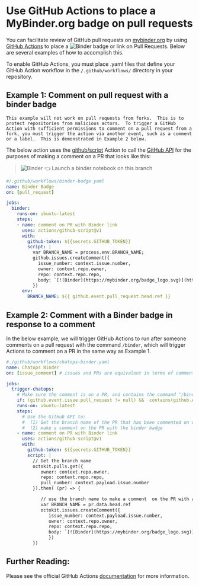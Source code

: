 # Use GitHub Actions to place a MyBinder.org badge on pull requests

You can facilitate review of GitHub pull requests on [mybinder.org](https://mybinder.org) by using [GitHub Actions](https://github.com/features/actions) to place a ![Binder](https://mybinder.org/badge_logo.svg) badge or link on Pull Requests.  Below are several examples of how to accomplish this.

To enable GitHub Actions, you must place .yaml files that define your GitHub Action workflow in the `/.github/workflows/` directory in your repository.

## Example 1: Comment on pull request with a binder badge

```{note}
This example will not work on pull requests from forks.  This is to protect repositories from malicious actors.  To trigger a GitHub Action with sufficient permissions to comment on a pull request from a fork, you must trigger the action via another event, such as a comment or a label.  This is demonstrated in Example 2 below.
```

The below action uses the [github/script](https://github.com/actions/github-script) Action to call the [GitHub API](https://docs.github.com/en/rest/reference/issues#comments) for the purposes of making a comment on a PR that looks like this:

> ![Binder](https://mybinder.org/badge_logo.svg) 👈 Launch a binder notebook on this branch

```yaml
#/.github/workflows/binder-badge.yaml
name: Binder Badge
on: [pull_request]

jobs:
  binder:
    runs-on: ubuntu-latest
    steps: 
    - name: comment on PR with Binder link
      uses: actions/github-script@v1
      with:
        github-token: ${{secrets.GITHUB_TOKEN}}
        script: |
          var BRANCH_NAME = process.env.BRANCH_NAME;
          github.issues.createComment({
            issue_number: context.issue.number,
            owner: context.repo.owner,
            repo: context.repo.repo,
            body: `[![Binder](https://mybinder.org/badge_logo.svg)](https://mybinder.org/v2/gh/${context.repo.owner}/${context.repo.repo}/${BRANCH_NAME}) :point_left: Launch a binder notebook on this branch`
          }) 
      env:
        BRANCH_NAME: ${{ github.event.pull_request.head.ref }}
```

## Example 2: Comment with a Binder badge in response to a comment

In the below example, we will trigger GitHub Actions to run after someone comments on a pull request with the command `/binder`, which will trigger Actions to comment on a PR in the same way as Example 1.

```yaml
#./github/workflows/chatops-binder.yaml
name: Chatops Binder
on: [issue_comment] # issues and PRs are equivalent in terms of comments for the GitHub API

jobs:
  trigger-chatops:
    # Make sure the comment is on a PR, and contains the command "/binder"
    if: (github.event.issue.pull_request != null) &&  contains(github.event.comment.body, '/binder')
    runs-on: ubuntu-latest
    steps:
      # Use the GitHub API to: 
      #  (1) Get the branch name of the PR that has been commented on with "/binder" 
      #  (2) make a comment on the PR with the binder badge
    - name: comment on PR with Binder link
      uses: actions/github-script@v1
      with:
        github-token: ${{secrets.GITHUB_TOKEN}}
        script: |
          // Get the branch name
          octokit.pulls.get({
             owner: context.repo.owner,
             repo: context.repo.repo,
             pull_number: context.payload.issue.number
          }).then( (pr) => {

             // use the branch name to make a comment  on the PR with a Binder badge
             var BRANCH_NAME = pr.data.head.ref
             octokit.issues.createComment({
                issue_number: context.payload.issue.number,
                owner: context.repo.owner,
                repo: context.repo.repo,
                body: `[![Binder](https://mybinder.org/badge_logo.svg)](https://mybinder.org/v2/gh/${context.repo.owner}/${context.repo.repo}/${BRANCH_NAME}) :point_left: Launch a binder notebook on this branch`
                })
          })

```

## Further Reading:

Please see the official GitHub Actions [documentation](https://docs.github.com/en/actions) for more information.
